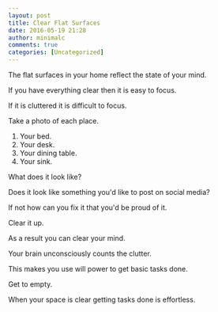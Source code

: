 ```yaml
---
layout: post
title: Clear Flat Surfaces
date: 2016-05-19 21:28
author: minimalc
comments: true
categories: [Uncategorized]
---
```

The flat surfaces in your home reflect the state of your mind.
 
If you have everything clear then it is easy to focus. 

If it is cluttered it is difficult to focus.

Take a photo of each place. 

1. Your bed. 
2. Your desk. 
3. Your dining table. 
4. Your sink.

What does it look like? 

Does it look like something you'd like to post on social media? 

If not how can you fix it that you'd be proud of it. 

Clear it up.

As a result you can clear your mind. 

Your brain unconsciously counts the clutter. 

This makes you use will power to get basic tasks done. 

Get to empty. 

When your space is clear getting tasks done is effortless.
